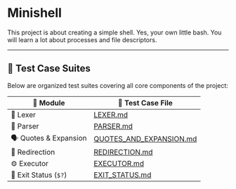 # Minishell
This project is about creating a simple shell. Yes, your own little bash. You will learn a lot about processes and file descriptors.

---

## 🧪 Test Case Suites

Below are organized test suites covering all core components of the project:

| 🧩 Module                | 🔗 Test Case File |
|-------------------------|------------------|
| 🧠 Lexer                | [LEXER.md](tests/LEXER.md) |
| 🧷 Parser               | [PARSER.md](tests/PARSER.md) |
| 🗣️ Quotes & Expansion  | [QUOTES_AND_EXPANSION.md](tests/QUOTES_AND_EXPANSION.md) |
| 🔀 Redirection         | [REDIRECTION.md](tests/REDIRECTION.md) |
| ⚙️ Executor            | [EXECUTOR.md](tests/EXECUTOR.md) |
| 🧾 Exit Status (`$?`)  | [EXIT_STATUS.md](tests/EXIT_STATUS.md) |
